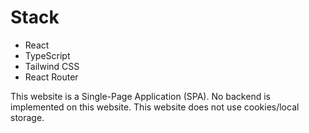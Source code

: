 # Stack
  - React
  - TypeScript
  - Tailwind CSS
  - React Router

  This website is a Single-Page Application (SPA).
  No backend is implemented on this website.
  This website does not use cookies/local storage.

